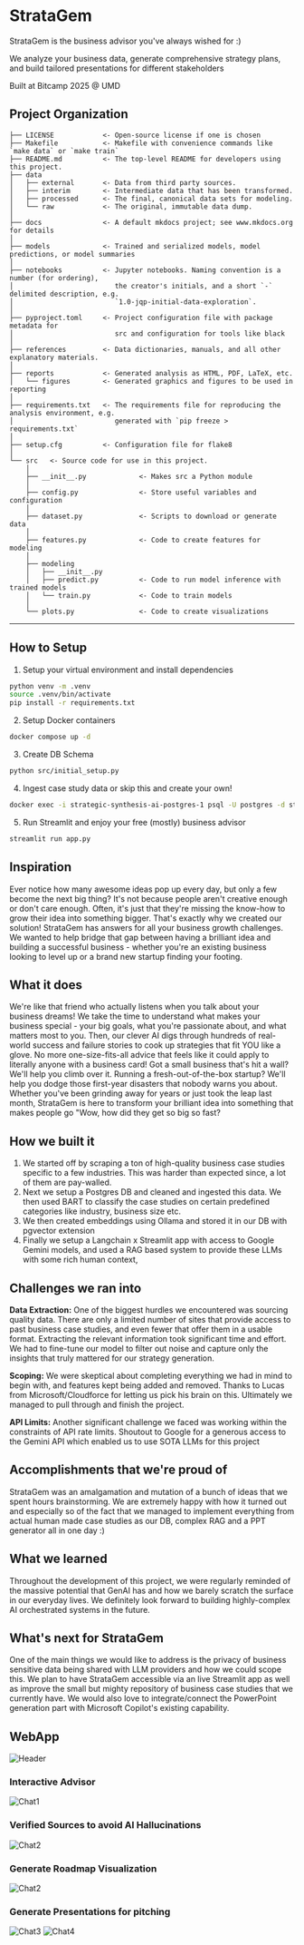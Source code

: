 # StrataGem
StrataGem is the business advisor you've always wished for :)

We analyze your business data, generate comprehensive strategy plans, and build tailored presentations for different stakeholders

Built at Bitcamp 2025 @ UMD

## Project Organization

```
├── LICENSE            <- Open-source license if one is chosen
├── Makefile           <- Makefile with convenience commands like `make data` or `make train`
├── README.md          <- The top-level README for developers using this project.
├── data
│   ├── external       <- Data from third party sources.
│   ├── interim        <- Intermediate data that has been transformed.
│   ├── processed      <- The final, canonical data sets for modeling.
│   └── raw            <- The original, immutable data dump.
│
├── docs               <- A default mkdocs project; see www.mkdocs.org for details
│
├── models             <- Trained and serialized models, model predictions, or model summaries
│
├── notebooks          <- Jupyter notebooks. Naming convention is a number (for ordering),
│                         the creator's initials, and a short `-` delimited description, e.g.
│                         `1.0-jqp-initial-data-exploration`.
│
├── pyproject.toml     <- Project configuration file with package metadata for 
│                         src and configuration for tools like black
│
├── references         <- Data dictionaries, manuals, and all other explanatory materials.
│
├── reports            <- Generated analysis as HTML, PDF, LaTeX, etc.
│   └── figures        <- Generated graphics and figures to be used in reporting
│
├── requirements.txt   <- The requirements file for reproducing the analysis environment, e.g.
│                         generated with `pip freeze > requirements.txt`
│
├── setup.cfg          <- Configuration file for flake8
│
└── src   <- Source code for use in this project.
    │
    ├── __init__.py             <- Makes src a Python module
    │
    ├── config.py               <- Store useful variables and configuration
    │
    ├── dataset.py              <- Scripts to download or generate data
    │
    ├── features.py             <- Code to create features for modeling
    │
    ├── modeling                
    │   ├── __init__.py 
    │   ├── predict.py          <- Code to run model inference with trained models          
    │   └── train.py            <- Code to train models
    │
    └── plots.py                <- Code to create visualizations
```

--------

## How to Setup
1. Setup your virtual environment and install dependencies
```bash
python venv -m .venv
source .venv/bin/activate
pip install -r requirements.txt
```
2. Setup Docker containers
```bash
docker compose up -d
```
3. Create DB Schema
```bash
python src/initial_setup.py
```
4. Ingest case study data or skip this and create your own!
```bash
docker exec -i strategic-synthesis-ai-postgres-1 psql -U postgres -d strats_db < strats_db.dump
```
5. Run Streamlit and enjoy your free (mostly) business advisor
```bash
streamlit run app.py
```


## Inspiration
Ever notice how many awesome ideas pop up every day, but only a few become the next big thing? It's not because people aren't creative enough or don't care enough. Often, it's just that they're missing the know-how to grow their idea into something bigger. That's exactly why we created our solution! 
StrataGem has answers for all your business growth challenges. We wanted to help bridge that gap between having a brilliant idea and building a successful business - whether you're an existing business looking to level up or a brand new startup finding your footing.

## What it does
We're like that friend who actually listens when you talk about your business dreams! We take the time to understand what makes your business special - your big goals, what you're passionate about, and what matters most to you.
Then, our clever AI digs through hundreds of real-world success and failure stories to cook up strategies that fit YOU like a glove. No more one-size-fits-all advice that feels like it could apply to literally anyone with a business card!
Got a small business that's hit a wall? We'll help you climb over it.
Running a fresh-out-of-the-box startup? We'll help you dodge those first-year disasters that nobody warns you about.
Whether you've been grinding away for years or just took the leap last month, StrataGem is here to transform your brilliant idea into something that makes people go "Wow, how did they get so big so fast?

## How we built it
1. We started off by scraping a ton of high-quality business case studies specific to a few industries. This was harder than expected since, a lot of them are pay-walled.
2. Next we setup a Postgres DB and cleaned and ingested this data. We then used BART to classify the case studies on certain predefined categories like industry, business size etc.
3. We then created embeddings using Ollama and stored it in our DB with pgvector extension
4. Finally we setup a Langchain x Streamlit app with access to Google Gemini models, and used a RAG based system to provide these LLMs with some rich human context,

## Challenges we ran into
**Data Extraction:** One of the biggest hurdles we encountered was sourcing quality data. There are only a limited number of sites that provide access to past business case studies, and even fewer that offer them in a usable format. Extracting the relevant information took significant time and effort. We had to fine-tune our model to filter out noise and capture only the insights that truly mattered for our strategy generation.

**Scoping:** We were skeptical about completing everything we had in mind to begin with, and features kept being added and removed. Thanks to Lucas from Microsoft/Cloudforce for letting us pick his brain on this. Ultimately we managed to pull through and finish the project.

**API Limits:** Another significant challenge we faced was working within the constraints of API rate limits. Shoutout to Google for a generous access to the Gemini API which enabled us to use SOTA LLMs for this project

## Accomplishments that we're proud of
StrataGem was an amalgamation and mutation of a bunch of ideas that we spent hours brainstorming. We are extremely happy with how it turned out and especially so of the fact that we managed to implement everything from actual human made case studies as our DB, complex RAG and a PPT generator all in one day :)

## What we learned
Throughout the development of this project, we were regularly reminded of the massive potential that GenAI has and how we barely scratch the surface in our everyday lives. We definitely look forward to building highly-complex AI orchestrated systems in the future.

## What's next for StrataGem
One of the main things we would like to address is the privacy of business sensitive data being shared with  LLM providers and how we could scope this.
We plan to have StrataGem accessible via an live Streamlit app as well as improve the small but mighty repository of business case studies that we currently have. We would also love to integrate/connect the PowerPoint generation part with Microsoft Copilot's existing capability. 

## WebApp
<img src='static/stratagem_banner.jpeg' alt='Header'/>

### Interactive Advisor
<img src='static/stratagem_chat.jpeg' alt='Chat1'/>

### Verified Sources to avoid AI Hallucinations
<img src='static/stratagem_chat1.jpeg' alt='Chat2'/>

### Generate Roadmap Visualization
<img src='static/stratagem_roadmap.jpeg' alt='Chat2'/>

### Generate Presentations for pitching
<img src='static/stratagem_chat2.jpeg' alt='Chat3'/>
<img src='static/stratagem_ppt.jpeg' alt='Chat4'/>